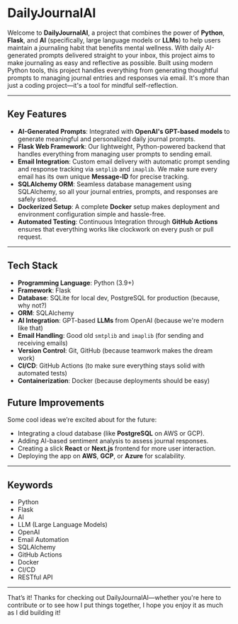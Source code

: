 # **DailyJournalAI**

Welcome to **DailyJournalAI**, a project that combines the power of **Python**, **Flask**, and **AI** (specifically, large language models or **LLMs**) to help users maintain a journaling habit that benefits mental wellness. With daily AI-generated prompts delivered straight to your inbox, this project aims to make journaling as easy and reflective as possible. Built using modern Python tools, this project handles everything from generating thoughtful prompts to managing journal entries and responses via email. It's more than just a coding project—it's a tool for mindful self-reflection.

---

## **Key Features**

- **AI-Generated Prompts**: Integrated with **OpenAI's GPT-based models** to generate meaningful and personalized daily journal prompts.
- **Flask Web Framework**: Our lightweight, Python-powered backend that handles everything from managing user prompts to sending email.
- **Email Integration**: Custom email delivery with automatic prompt sending and response tracking via `smtplib` and `imaplib`. We make sure every email has its own unique **Message-ID** for precise tracking.
- **SQLAlchemy ORM**: Seamless database management using SQLAlchemy, so all your journal entries, prompts, and responses are safely stored.
- **Dockerized Setup**: A complete **Docker** setup makes deployment and environment configuration simple and hassle-free.
- **Automated Testing**: Continuous Integration through **GitHub Actions** ensures that everything works like clockwork on every push or pull request.

---

## **Tech Stack**

- **Programming Language**: Python (3.9+)
- **Framework**: Flask
- **Database**: SQLite for local dev, PostgreSQL for production (because, why not?)
- **ORM**: SQLAlchemy
- **AI Integration**: GPT-based **LLMs** from OpenAI (because we're modern like that)
- **Email Handling**: Good old `smtplib` and `imaplib` (for sending and receiving emails)
- **Version Control**: Git, GitHub (because teamwork makes the dream work)
- **CI/CD**: GitHub Actions (to make sure everything stays solid with automated tests)
- **Containerization**: Docker (because deployments should be easy)

## **Future Improvements**

Some cool ideas we’re excited about for the future:

- Integrating a cloud database (like **PostgreSQL** on AWS or GCP).
- Adding AI-based sentiment analysis to assess journal responses.
- Creating a slick **React** or **Next.js** frontend for more user interaction.
- Deploying the app on **AWS**, **GCP**, or **Azure** for scalability.

---

## **Keywords**

- Python
- Flask
- AI
- LLM (Large Language Models)
- OpenAI
- Email Automation
- SQLAlchemy
- GitHub Actions
- Docker
- CI/CD
- RESTful API

---

That’s it! Thanks for checking out DailyJournalAI—whether you're here to contribute or to see how I put things together, I hope you enjoy it as much as I did building it!
